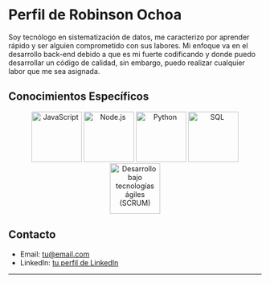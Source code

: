 # Perfil de Robinson Ochoa

Soy tecnólogo en sistematización de datos, me caracterizo por aprender rápido y ser alguien comprometido con sus labores. Mi enfoque va en el desarrollo back-end debido a que es mi fuerte codificando y donde puedo desarrollar un código de calidad, sin embargo, puedo realizar cualquier labor que me sea asignada.

## Conocimientos Específicos

<div align="center">
  <img src="https://i0.wp.com/blog.canadianwebhosting.com/wp-content/uploads/2018/04/javascript-logo.png?fit=587%2C330&ssl=1" width="100" alt="JavaScript">
  <img src="https://cdn-icons-png.flaticon.com/512/919/919825.png" width="100" alt="Node.js">
  <img src="https://cdn.icon-icons.com/icons2/2699/PNG/512/python_vertical_logo_icon_168039.png" width="100" alt="Python">
  <img src="https://e7.pngegg.com/pngimages/369/459/png-clipart-logo-mysql-cluster-database-oracle-corporation-sql-logo-blue-text-thumbnail.png" width="100" alt="SQL">
  <img src="https://miro.medium.com/v2/resize:fit:400/0*KpzqUReoWU_DEwb5.png" width="100" alt="Desarrollo bajo tecnologías ágiles (SCRUM)">
</div>

## Contacto

- Email: [tu@email.com](mailto:robinsonochoa4@gmail.com)
- LinkedIn: [tu perfil de LinkedIn]((https://www.linkedin.com/in/robinson-stiven-inagan-ochoa-12a53125b/))

---

